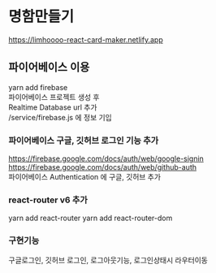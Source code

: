 # 명함만들기
https://limhoooo-react-card-maker.netlify.app

## 파이어베이스 이용
yarn add firebase <br/>
파이어베이스 프로젝트 생성 후 <br/>
Realtime Database url 추가<br/>
/service/firebase.js 에 정보 기입<br/>

### 파이어베이스 구글, 깃허브 로그인 기능 추가
https://firebase.google.com/docs/auth/web/google-signin <br>
https://firebase.google.com/docs/auth/web/github-auth <br>
파이어베이스 Authentication 에 구글, 깃허브 추가<br>

### react-router v6 추가
yarn add react-router
yarn add react-router-dom


### 구현기능
구글로그인, 깃허브 로그인, 로그아웃기능, 로그인상태시 라우터이동